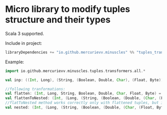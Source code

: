 # Micro library to modify tuples structure and their types

Scala 3 supported.

Include in project:
```scala
libraryDependencies += "io.github.mercurievv.minuscles" %% "tuples_transformers" % "0.1.0"
```

Example:
```scala
import io.github.mercurievv.minuscles.tuples.transformers.all.*

val inp: ((Int, Long), (String, (Boolean, Double, Char), (Float, Byte))) = ??? //don't care about value, but its working

//following tranformations:
val flatten: (Int, Long, String, Boolean, Double, Char, Float, Byte) = inp.toFlatten
val flattenToNested: (Int, (Long, (String, (Boolean, (Double, (Char, (Float, Byte))))))) = flatToNested(gr) 
//flatToNested method works correctly only with flattened tuples, but in such cases it should save some CPU
val nested: (Int, (Long, (String, (Boolean, (Double, (Char, (Float, Byte))))))) = inp.toNested

```